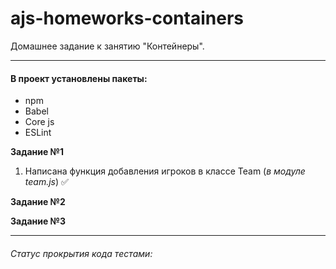 # ajs-homeworks-containers

Домашнее задание к занятию "Контейнеры".

***

#### В проект установлены пакеты:

+ npm
+ Babel
+ Core js
+ ESLint

**Задание №1**

1. Написана функция добавления игроков в классе Team (*в модуле team.js*) ✅


**Задание №2**


**Задание №3**

   
***

###### Статус прокрытия кода тестами:
